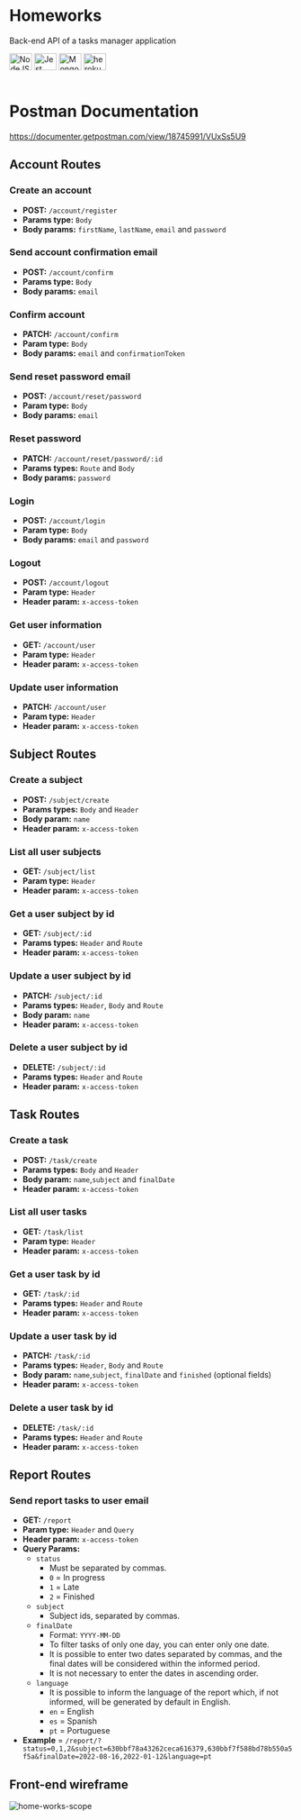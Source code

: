 # Homeworks
Back-end API of a tasks manager application

<div style="display: inline_block">
  <img align="center" alt="NodeJS" height="30" width="40" src="https://cdn.jsdelivr.net/gh/devicons/devicon/icons/nodejs/nodejs-original.svg" />
  <img align="center" alt="Jest" height="30" width="40" src="https://cdn.jsdelivr.net/gh/devicons/devicon/icons/jest/jest-plain.svg">
  <img align="center" alt="MongoDB" height="30" width="40" src="https://cdn.jsdelivr.net/gh/devicons/devicon/icons/mongodb/mongodb-original-wordmark.svg" />
  <img align="center" alt="heroku" height="30" width="40" src="https://cdn.jsdelivr.net/gh/devicons/devicon/icons/heroku/heroku-plain-wordmark.svg">
</div><br>

# Postman Documentation 
https://documenter.getpostman.com/view/18745991/VUxSs5U9

## Account Routes
### Create an account
- **POST:** `/account/register`
- **Params type:** `Body`
- **Body params:** `firstName`, `lastName`, `email` and `password`

### Send account confirmation email
- **POST:** `/account/confirm`
- **Params type:** `Body`
- **Body params:** `email`

### Confirm account
- **PATCH:** `/account/confirm`
- **Param type:** `Body`
- **Body params:** `email` and `confirmationToken`

### Send reset password email
- **POST:** `/account/reset/password`
- **Param type:** `Body`
- **Body params:** `email`
  
### Reset password
- **PATCH:** `/account/reset/password/:id`
- **Params types:** `Route` and `Body`
- **Body params:** `password`

### Login
- **POST:** `/account/login`
- **Param type:** `Body`
- **Body params:** `email` and `password`

### Logout
- **POST:** `/account/logout`
- **Param type:** `Header`
- **Header param:** `x-access-token`

### Get user information
- **GET:** `/account/user`
- **Param type:** `Header`
- **Header param:** `x-access-token`

### Update user information
- **PATCH:** `/account/user`
- **Param type:** `Header`
- **Header param:** `x-access-token`

## Subject Routes
### Create a subject
- **POST:** `/subject/create`
- **Params types:** `Body` and `Header`
- **Body param:** `name`
- **Header param:** `x-access-token`

### List all user subjects
- **GET:** `/subject/list`
- **Param type:** `Header`
- **Header param:** `x-access-token`

### Get a user subject by id
- **GET:** `/subject/:id`
- **Params types:** `Header` and `Route`
- **Header param:** `x-access-token`

### Update a user subject by id
- **PATCH:** `/subject/:id`
- **Params types:** `Header`, `Body` and `Route`
- **Body param:** `name`
- **Header param:** `x-access-token`

### Delete a user subject by id
- **DELETE:** `/subject/:id`
- **Params types:** `Header` and `Route`
- **Header param:** `x-access-token`

## Task Routes
### Create a task
- **POST:** `/task/create`
- **Params types:** `Body` and `Header`
- **Body param:** `name`,`subject` and `finalDate`
- **Header param:** `x-access-token`

### List all user tasks
- **GET:** `/task/list`
- **Param type:** `Header`
- **Header param:** `x-access-token`

### Get a user task by id
- **GET:** `/task/:id`
- **Params types:** `Header` and `Route`
- **Header param:** `x-access-token`

### Update a user task by id
- **PATCH:** `/task/:id`
- **Params types:** `Header`, `Body` and `Route`
- **Body param:** `name`,`subject`, `finalDate` and `finished` (optional fields)
- **Header param:** `x-access-token`

### Delete a user task by id
- **DELETE:** `/task/:id`
- **Params types:** `Header` and `Route`
- **Header param:** `x-access-token`

## Report Routes
### Send report tasks to user email
- **GET:** `/report`
- **Param type:** `Header` and `Query`
- **Header param:** `x-access-token`
- **Query Params:**
  - `status`
    - Must be separated by commas.
    - `0` = In progress
    - `1` = Late
    - `2` = Finished
  - `subject`
    - Subject ids, separated by commas.
  - `finalDate`
    - Format: `YYYY-MM-DD`
    - To filter tasks of only one day, you can enter only one date.
    - It is possible to enter two dates separated by commas, and the final dates will be considered within the informed period.
    - It is not necessary to enter the dates in ascending order.
  - `language`
    - It is possible to inform the language of the report which, if not informed, will be generated by default in English.
    - `en` = English
    - `es` = Spanish
    - `pt` = Portuguese
- **Example** = `/report/?status=0,1,2&subject=630bbf78a43262ceca616379,630bbf7f588bd78b550a5f5a&finalDate=2022-08-16,2022-01-12&language=pt`


## Front-end wireframe
![home-works-scope](https://user-images.githubusercontent.com/79765050/176801314-b38d96c9-dcfa-4d47-9099-3a0875023476.png)
